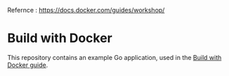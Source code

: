Refernce : https://docs.docker.com/guides/workshop/

# Build with Docker

This repository contains an example Go application, used in the
[Build with Docker guide](https://docs.docker.com/build/guide).
